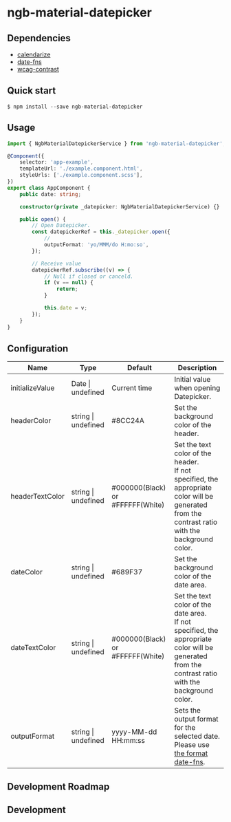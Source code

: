 # ngb-material-datepicker

## Dependencies

-   [calendarize](https://github.com/lukeed/calendarize)
-   [date-fns](https://github.com/date-fns/date-fns)
-   [wcag-contrast](https://github.com/tmcw/wcag-contrast)

## Quick start

```shell
$ npm install --save ngb-material-datepicker
```

## Usage

```typescript
import { NgbMaterialDatepickerService } from 'ngb-material-datepicker';

@Component({
    selector: 'app-example',
    templateUrl: './example.component.html',
    styleUrls: ['./example.component.scss'],
})
export class AppComponent {
    public date: string;

    constructor(private _datepicker: NgbMaterialDatepickerService) {}

    public open() {
        // Open Datepicker.
        const datepickerRef = this._datepicker.open({
            //
            outputFormat: 'yo/MMM/do H:mo:so',
        });

        // Receive value
        datepickerRef.subscribe((v) => {
            // Null if closed or canceld.
            if (v == null) {
                return;
            }

            this.date = v;
        });
    }
}
```

## Configuration

| Name            | Type                    | Default                          | Description                                                                                                                                           |
| --------------- | ----------------------- | -------------------------------- | ----------------------------------------------------------------------------------------------------------------------------------------------------- |
| initializeValue | Date &#124; undefined   | Current time                     | Initial value when opening Datepicker.                                                                                                                |
| headerColor     | string &#124; undefined | #8CC24A                          | Set the background color of the header.                                                                                                               |
| headerTextColor | string &#124; undefined | #000000(Black) or #FFFFFF(White) | Set the text color of the header. <br>If not specified, the appropriate color will be generated from the contrast ratio with the background color.    |
| dateColor       | string &#124; undefined | #689F37                          | Set the background color of the date area.                                                                                                            |
| dateTextColor   | string &#124; undefined | #000000(Black) or #FFFFFF(White) | Set the text color of the date area. <br>If not specified, the appropriate color will be generated from the contrast ratio with the background color. |
| outputFormat    | string &#124; undefined | yyyy-MM-dd HH:mm:ss              | Sets the output format for the selected date. Please use [the format date-fns](https://date-fns.org/v2.21.2/docs/format).                             |

## Development Roadmap

## Development
